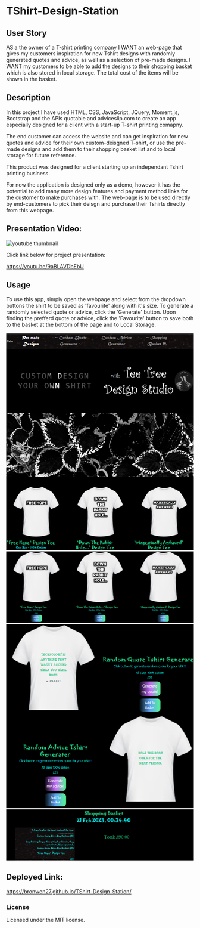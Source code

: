 # TShirt-Design-Station

## User Story

AS a the owner of a T-shirt printing company I WANT an web-page that gives my customers inspiration for new Tshirt designs with randomly generated quotes and advice, as well as a selection of pre-made designs. I WANT my customers to be able to add the designs to their shopping basket which is also stored in local storage. The total cost of the items will be shown in the basket. 

## Description 

In this project I have used HTML, CSS, JavaScript, JQuery, Moment.js, Bootstrap and the APIs quotable and adviceslip.com to create an app especially designed for a client with a start-up T-shirt printing comapny. 

The end customer can access the website and can get inspiration for new quotes and advice for their own custom-deisgned T-shirt, or use the pre-made designs and add them to their shopping basket list and to local storage for future reference. 

This product was designed for a client starting up an independant Tshirt printing business.

For now the application is designed only as a demo, however it has the potential to add many more design features and payment method links for the customer to make purchases with. The web-page is to be used directly by end-customers to pick their deisgn and purchase their Tshirts directly from this webpage. 

## Presentation Video:

![youtube thumbnail](/assets/images/PresentationThumbnail.jpg)

Click link below for project presentation:

https://youtu.be/9aBLAVDbEbU


## Usage

To use this app, simply open the webpage and select from the dropdown buttons the shirt to be saved as 'favourite' along with it's size. To generate a randomly selected quote or advice, click the 'Generate' button. Upon finding the prefferd quote or advice, click the 'Favourite' button to save both to the basket at the bottom of the page and to Local Storage. 

![first page](/assets/images/ScreenshotOne.png)
![pre-made shirts](/assets/images/ScreenshotTwo%20(2).png)
![second page shot](/assets/images/ScreenshotThree%20(2).png)
![shopping basket](/assets/images/ScreenshotFour.png)

## Deployed Link:

https://bronwen27.github.io/TShirt-Design-Station/

### License 
Licensed under the MIT license.


